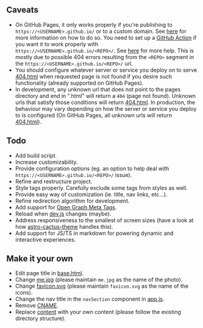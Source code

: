 ## Caveats

- On GitHub Pages, it only works properly if you're publishing to `https://<USERNAME>.github.io/` or to a custom domain. See [here](https://docs.github.com/en/pages/quickstart) for more information on how to do so. You need to set up a [GitHub Action](https://docs.github.com/en/actions) if you want it to work properly with `https://<USERNAME>.github.io/<REPO>/`. See [here](https://vitejs.dev/guide/static-deploy#github-pages) for more help. This is mostly due to possible 404 errors resulting from the `<REPO>` segment in the `https://<USERNAME>.github.io/<REPO>/` url.
- You should configure whatever server or service you deploy on to serve [404.html](404.html) when requested page is not found if you desire such functionality (already supported on GitHub Pages).
- In development, any unknown url that does not point to the pages directory and end in ".html" will return a `404` (page not found). Unknown urls that satisfy those conditions will return [404.html](404.html). In production, the behaviour may vary depending on how the server or service you deploy to is configured (On GitHub Pages, all unknown urls will return [404.html](404.html)).

## Todo

- Add build script.
- Increase customizability.
- Provide configuration options (eg. an option to help deal with `https://<USERNAME>.github.io/<REPO>/` issue).
- Refine and restructure project.
- Style tags properly. Carefully exclude some tags from styles as well.
- Provide easy way of customization (ie. title, nav links, etc...).
- Refine redirection algorithm for development.
- Add support for [Open Graph Meta Tags](https://ahrefs.com/blog/open-graph-meta-tags/).
- Reload when [dev.js](dev.js) changes (maybe).
- Address responsiveness to the smallest of screen sizes (have a look at how [astro-cactus-theme](https://astro-theme-cactus.netlify.app/) handles this).
- Add support for JS/TS in markdown for powering dynamic and interactive experiences.

## Make it your own

- Edit page title in [base.html](base.html).
- Change [me.jpg](/assets/photos/me.jpg) (please maintain `me.jpg` as the name of the photo).
- Change [favicon.svg](/assets/icons/favicon.svg) (please maintain `favicon.svg` as the name of the icons).
- Change the nav title in the `navSection` component in [app.js](app.js).
- Remove [CNAME](CNAME).
- Replace [content](content) with your own content (please follow the existing directory structure).
